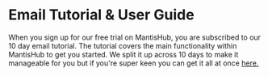 # Email Tutorial & User Guide

When you sign up for our free trial on MantisHub, you are subscribed to our 10 day email tutorial. The tutorial covers the main functionality within MantisHub to get you started. We split it up across 10 days to make it manageable for you but if you're super keen you can get it all at once [here.](/Guide2017.pdf)
